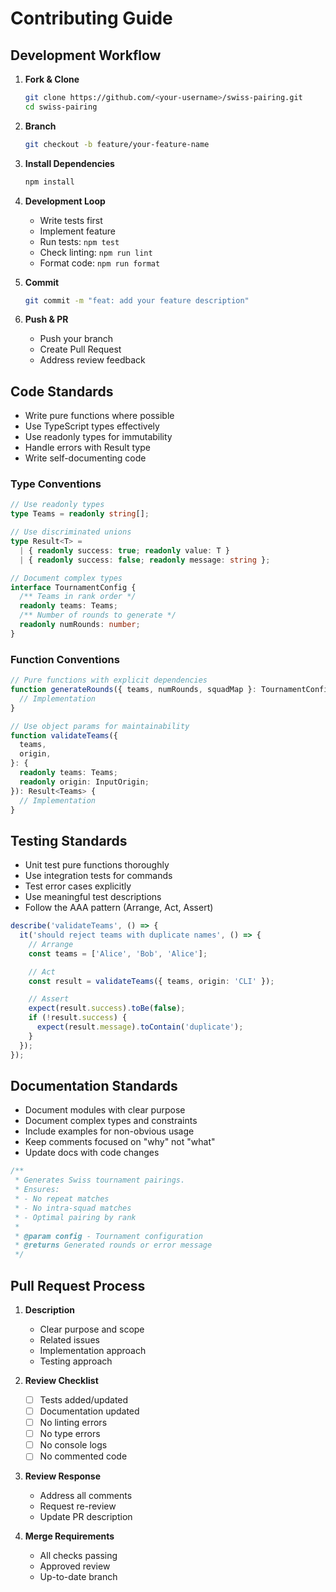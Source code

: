 # Contributing Guide

## Development Workflow

1. **Fork & Clone**

   ```bash
   git clone https://github.com/<your-username>/swiss-pairing.git
   cd swiss-pairing
   ```

1. **Branch**

   ```bash
   git checkout -b feature/your-feature-name
   ```

1. **Install Dependencies**

   ```bash
   npm install
   ```

1. **Development Loop**

   - Write tests first
   - Implement feature
   - Run tests: `npm test`
   - Check linting: `npm run lint`
   - Format code: `npm run format`

1. **Commit**

   ```bash
   git commit -m "feat: add your feature description"
   ```

1. **Push & PR**
   - Push your branch
   - Create Pull Request
   - Address review feedback

## Code Standards

- Write pure functions where possible
- Use TypeScript types effectively
- Use readonly types for immutability
- Handle errors with Result type
- Write self-documenting code

### Type Conventions

```typescript
// Use readonly types
type Teams = readonly string[];

// Use discriminated unions
type Result<T> =
  | { readonly success: true; readonly value: T }
  | { readonly success: false; readonly message: string };

// Document complex types
interface TournamentConfig {
  /** Teams in rank order */
  readonly teams: Teams;
  /** Number of rounds to generate */
  readonly numRounds: number;
}
```

### Function Conventions

```typescript
// Pure functions with explicit dependencies
function generateRounds({ teams, numRounds, squadMap }: TournamentConfig): Result<Rounds> {
  // Implementation
}

// Use object params for maintainability
function validateTeams({
  teams,
  origin,
}: {
  readonly teams: Teams;
  readonly origin: InputOrigin;
}): Result<Teams> {
  // Implementation
}
```

## Testing Standards

- Unit test pure functions thoroughly
- Use integration tests for commands
- Test error cases explicitly
- Use meaningful test descriptions
- Follow the AAA pattern (Arrange, Act, Assert)

```typescript
describe('validateTeams', () => {
  it('should reject teams with duplicate names', () => {
    // Arrange
    const teams = ['Alice', 'Bob', 'Alice'];

    // Act
    const result = validateTeams({ teams, origin: 'CLI' });

    // Assert
    expect(result.success).toBe(false);
    if (!result.success) {
      expect(result.message).toContain('duplicate');
    }
  });
});
```

## Documentation Standards

- Document modules with clear purpose
- Document complex types and constraints
- Include examples for non-obvious usage
- Keep comments focused on "why" not "what"
- Update docs with code changes

```typescript
/**
 * Generates Swiss tournament pairings.
 * Ensures:
 * - No repeat matches
 * - No intra-squad matches
 * - Optimal pairing by rank
 *
 * @param config - Tournament configuration
 * @returns Generated rounds or error message
 */
```

## Pull Request Process

1. **Description**

   - Clear purpose and scope
   - Related issues
   - Implementation approach
   - Testing approach

2. **Review Checklist**

   - [ ] Tests added/updated
   - [ ] Documentation updated
   - [ ] No linting errors
   - [ ] No type errors
   - [ ] No console logs
   - [ ] No commented code

3. **Review Response**

   - Address all comments
   - Request re-review
   - Update PR description

4. **Merge Requirements**
   - All checks passing
   - Approved review
   - Up-to-date branch
